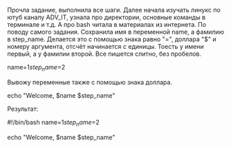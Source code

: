 Прочла задание, выполнила все шаги. Далее начала изучать линукс по ютуб каналу ADV_IT, узнала про директории, основные команды в терминале и т.д. А про bash читала в материалах из интернета. 
По поводу самого задания. Сохранила имя в переменной name, а фамилию в step_name. Делается это с помощью знака равно "=", доллара "$" и номеру аргумента, отсчёт начинается с единицы.
Тоесть у имени первый, а у фамилии второй. Все пишется слитно, без пробелов.

  name=$1
  step_name=$2

Вывожу переменные также с помощью знака доллара.

  echo "Welcome, $name $step_name"
  
Результат:
  
  #!/bin/bash
  name=$1
  step_name=$2
  
  echo "Welcome, $name $step_name"

